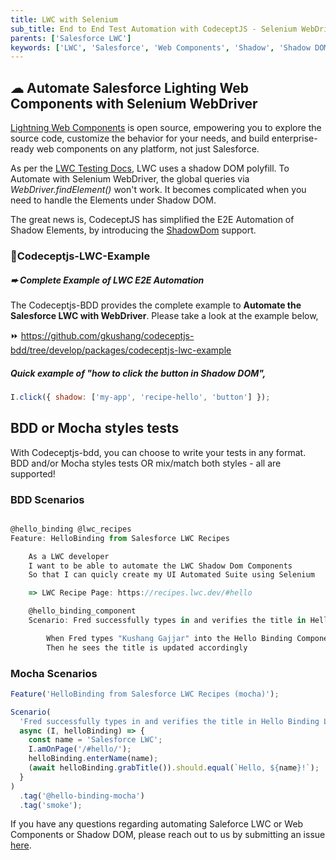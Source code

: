 ```yaml
---
title: LWC with Selenium
sub_title: End to End Test Automation with CodeceptJS - Selenium WebDriver
parents: ['Salesforce LWC']
keywords: ['LWC', 'Salesforce', 'Web Components', 'Shadow', 'Shadow DOM']
---
```


## ☁︎ Automate Salesforce Lighting Web Components with Selenium WebDriver

[Lightning Web Components](https://developer.salesforce.com/docs/component-library/documentation/en/lwc) is open source, empowering you to explore the source code, customize the behavior for your needs, and build enterprise-ready web components on any platform, not just Salesforce.

As per the [LWC Testing Docs](https://developer.salesforce.com/docs/component-library/documentation/en/lwc/lwc.testing_dom_api), LWC uses a shadow DOM polyfill. To Automate with Selenium WebDriver, the global queries via _WebDriver.findElement()_ won't work. It becomes complicated when you need to handle the Elements under Shadow DOM.

The great news is, CodeceptJS has simplified the E2E Automation of Shadow Elements, by introducing the [ShadowDom](https://github.com/Codeception/CodeceptJS/blob/master/docs/shadow.md) support.

### 🚀Codeceptjs-LWC-Example

##### ➨ Complete Example of LWC E2E Automation

The Codeceptjs-BDD provides the complete example to **Automate the Salesforce LWC with WebDriver**. Please take a look at the example below,

⏩ https://github.com/gkushang/codeceptjs-bdd/tree/develop/packages/codeceptjs-lwc-example

##### Quick example of "how to click the button in Shadow DOM",

```js
I.click({ shadow: ['my-app', 'recipe-hello', 'button'] });
```

## BDD or Mocha styles tests

With Codeceptjs-bdd, you can choose to write your tests in any format. BDD and/or Mocha styles tests OR mix/match both styles - all are supported!

### BDD Scenarios

```js

@hello_binding @lwc_recipes
Feature: HelloBinding from Salesforce LWC Recipes

    As a LWC developer
    I want to be able to automate the LWC Shadow Dom Components
    So that I can quicly create my UI Automated Suite using Selenium

    => LWC Recipe Page: https://recipes.lwc.dev/#hello

    @hello_binding_component
    Scenario: Fred successfully types in and verifies the title in Hello Binding LWC Component

        When Fred types "Kushang Gajjar" into the Hello Binding Component
        Then he sees the title is updated accordingly

```

### Mocha Scenarios

```js
Feature('HelloBinding from Salesforce LWC Recipes (mocha)');

Scenario(
  'Fred successfully types in and verifies the title in Hello Binding LWC Component',
  async (I, helloBinding) => {
    const name = 'Salesforce LWC';
    I.amOnPage('/#hello/');
    helloBinding.enterName(name);
    (await helloBinding.grabTitle()).should.equal(`Hello, ${name}!`);
  }
)
  .tag('@hello-binding-mocha')
  .tag('smoke');
```

If you have any questions regarding automating Saleforce LWC or Web Components or Shadow DOM, please reach out to us by submitting an issue [here](https://github.com/gkushang/codeceptjs-bdd/issues).
